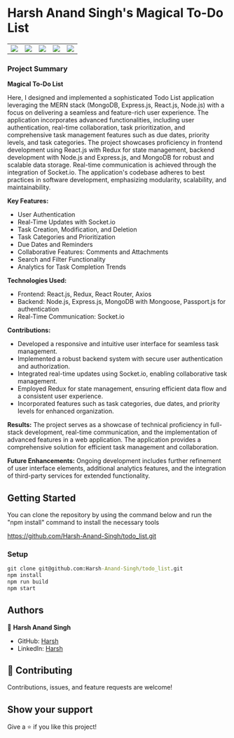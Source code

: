 # Harsh Anand Singh's Magical To-Do List
<table align="center" style="border-collapse: collapse;">
  <tr>
    <td style="border: none;"><a href="https://www.linkedin.com/in/harsh-anand-singh-66a113210/"><img src="https://img.shields.io/badge/linkedin-%230077B5.svg?&style=for-the-badge&logo=linkedin&logoColor=white" /></a></td>
    <td style="border: none;"><a href="https://stackoverflow.com/users/23025053/harsh-anand-singh/"><img src="https://img.shields.io/badge/stackoverflow-%23FF5722.svg?&style=for-the-badge&logo=stackoverflow&logoColor=white" /></a></td>
    <td style="border: none;"><a href="https://www.instagram.com/harsh_786_anand/"><img src="https://img.shields.io/badge/instagram-%23E4405F.svg?&style=for-the-badge&logo=instagram&logoColor=white" /></a></td>
    <td style="border: none;"><a href="mailto:harsh786anand@gmail.com"><img src="https://img.shields.io/badge/Gmail-D14836?style=for-the-badge&logo=gmail&logoColor=white" /></a></td>
    <td style="border: none;"><a href="https://leetcode.com/harsh786anand/"><img src="https://img.shields.io/badge/-LeetCode-FFA116?style=for-the-badge&logo=LeetCode&logoColor=black" /></a></td>
  </tr>
</table>


### Project Summary

**Magical To-Do List**

Here, I designed and implemented a sophisticated Todo List application leveraging the MERN stack (MongoDB, Express.js, React.js, Node.js) with a focus on delivering a seamless and feature-rich user experience. The application incorporates advanced functionalities, including user authentication, real-time collaboration, task prioritization, and comprehensive task management features such as due dates, priority levels, and task categories. The project showcases proficiency in frontend development using React.js with Redux for state management, backend development with Node.js and Express.js, and MongoDB for robust and scalable data storage. Real-time communication is achieved through the integration of Socket.io. The application's codebase adheres to best practices in software development, emphasizing modularity, scalability, and maintainability.

**Key Features:**
- User Authentication
- Real-Time Updates with Socket.io
- Task Creation, Modification, and Deletion
- Task Categories and Prioritization
- Due Dates and Reminders
- Collaborative Features: Comments and Attachments
- Search and Filter Functionality
- Analytics for Task Completion Trends

**Technologies Used:**
- Frontend: React.js, Redux, React Router, Axios
- Backend: Node.js, Express.js, MongoDB with Mongoose, Passport.js for authentication
- Real-Time Communication: Socket.io

**Contributions:**
- Developed a responsive and intuitive user interface for seamless task management.
- Implemented a robust backend system with secure user authentication and authorization.
- Integrated real-time updates using Socket.io, enabling collaborative task management.
- Employed Redux for state management, ensuring efficient data flow and a consistent user experience.
- Incorporated features such as task categories, due dates, and priority levels for enhanced organization.

**Results:**
The project serves as a showcase of technical proficiency in full-stack development, real-time communication, and the implementation of advanced features in a web application. The application provides a comprehensive solution for efficient task management and collaboration.

**Future Enhancements:**
Ongoing development includes further refinement of user interface elements, additional analytics features, and the integration of third-party services for extended functionality.


## Getting Started

You can clone the repository by using the command below and run the "npm install" command to install the necessary tools

 https://github.com/Harsh-Anand-Singh/todo_list.git

### Setup

```cmd
git clone git@github.com:Harsh-Anand-Singh/todo_list.git
npm install
npm run build
npm start
```


## Authors

👤 **Harsh Anand Singh**

- GitHub: [Harsh](https://github.com/Harsh-Anand-Singh/)
- LinkedIn: [Harsh](https://www.linkedin.com/in/harsh-anand-singh-66a113210/)


## 🤝 Contributing

Contributions, issues, and feature requests are welcome!

## Show your support

Give a ⭐️ if you like this project!

